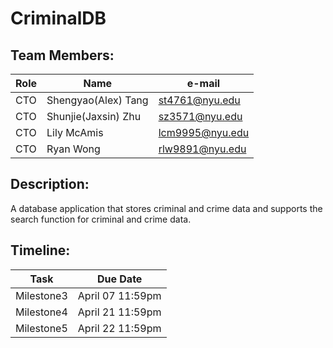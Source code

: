 # CriminalDB
## Team Members: 
Role | Name | e-mail
| --- | --- | --- |
| CTO | Shengyao(Alex) Tang | st4761@nyu.edu
| CTO | Shunjie(Jaxsin) Zhu | sz3571@nyu.edu
| CTO | Lily McAmis | lcm9995@nyu.edu
| CTO | Ryan Wong | rlw9891@nyu.edu

## Description: 
A database application that stores criminal and crime data and supports the search function for criminal and crime data. 

## Timeline: 
Task | Due Date 
| --- | --- |
| Milestone3 | April 07 11:59pm 
| Milestone4 | April 21 11:59pm
| Milestone5 | April 22 11:59pm
